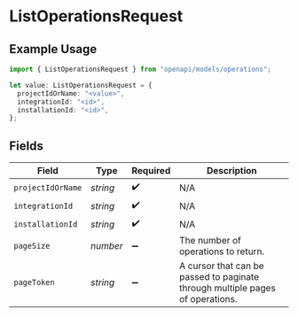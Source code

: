 # ListOperationsRequest

## Example Usage

```typescript
import { ListOperationsRequest } from "openapi/models/operations";

let value: ListOperationsRequest = {
  projectIdOrName: "<value>",
  integrationId: "<id>",
  installationId: "<id>",
};
```

## Fields

| Field                                                                         | Type                                                                          | Required                                                                      | Description                                                                   |
| ----------------------------------------------------------------------------- | ----------------------------------------------------------------------------- | ----------------------------------------------------------------------------- | ----------------------------------------------------------------------------- |
| `projectIdOrName`                                                             | *string*                                                                      | :heavy_check_mark:                                                            | N/A                                                                           |
| `integrationId`                                                               | *string*                                                                      | :heavy_check_mark:                                                            | N/A                                                                           |
| `installationId`                                                              | *string*                                                                      | :heavy_check_mark:                                                            | N/A                                                                           |
| `pageSize`                                                                    | *number*                                                                      | :heavy_minus_sign:                                                            | The number of operations to return.                                           |
| `pageToken`                                                                   | *string*                                                                      | :heavy_minus_sign:                                                            | A cursor that can be passed to paginate through multiple pages of operations. |